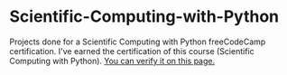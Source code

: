 # Scientific-Computing-with-Python
Projects done for a Scientific Computing with Python freeCodeCamp certification.
I've earned the certification of this course (Scientific Computing with Python). [You can verify it on this page.](https://www.freecodecamp.org/learn/scientific-computing-with-python/scientific-computing-with-python-projects/budget-app)
